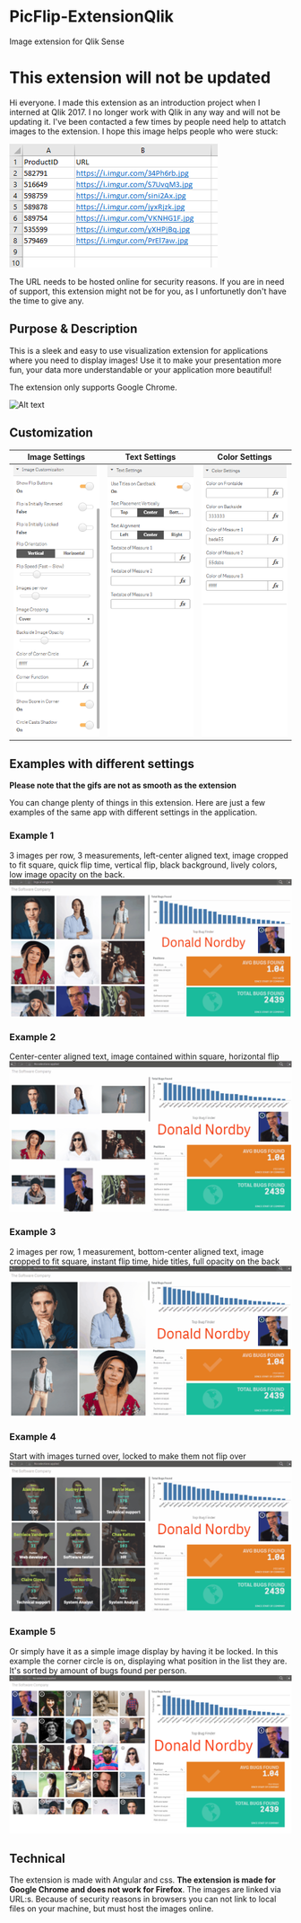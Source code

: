 # PicFlip-ExtensionQlik

Image extension for Qlik Sense

# This extension will not be updated

Hi everyone. I made this extension as an introduction project when I interned at Qlik 2017. I no longer work with Qlik in any way and will not be updating it. I've been contacted a few times by people need help to attatch images to the extension. I hope this image helps people who were stuck:

![Alt text](./screenshots/picflip.png?raw=true "How to link a URL")

The URL needs to be hosted online for security reasons. If you are in need of support, this extension might not be for you, as I unfortunetly don't have the time to give any.

## Purpose & Description

This is a sleek and easy to use visualization extension for applications where you need to display images! Use it to make your presentation more fun, your data more understandable or your application more beautiful!

The extension only supports Google Chrome.

![Alt text](./screenshots/Display1.gif?raw=true "Displaying normal usage")

## Customization

|Image Settings |Text Settings | Color Settings |
|:----------:|:------------:|:-------------:|
| ![Alt text](./screenshots/Settings-ImageAppearance.png?raw=true "Image manipulation settings") | ![Alt text](./screenshots/Settings-Text.png?raw=true "Text settings") | ![Alt text](./screenshots/Settings-Color.png?raw=true "Color settings") |

## Examples with different settings

**Please note that the gifs are not as smooth as the extension**

You can change plenty of things in this extension. Here are just a few examples of the same app with
different settings in the application.

### Example 1
3 images per row, 3 measurements, left-center aligned text, image cropped to fit square, quick flip time, vertical flip, black background, lively colors, low image opacity on the back.
![Alt text](./screenshots/SoftwareCompany_1.gif?raw=true "Displaying normal usage")

### Example 2
Center-center aligned text, image contained within square, horizontal flip
![Alt text](./screenshots/SoftwareCompany_4.gif?raw=true "Displaying normal usage")

### Example 3
2 images per row, 1 measurement, bottom-center aligned text, image cropped to fit square, instant flip time, hide titles, full opacity on the back
![Alt text](./screenshots/SoftwareCompany_3.gif?raw=true "Displaying normal usage")

### Example 4
Start with images turned over, locked to make them not flip over
![Alt text](./screenshots/SoftwareCompany_7.gif?raw=true "Displaying normal usage")

### Example 5
Or simply have it as a simple image display by having it be locked. In this example the corner circle is on, displaying what position in the list they are. It's sorted by amount of bugs found per person.
![Alt text](./screenshots/SimpleDisplay.png?raw=true "Displaying normal usage")

## Technical

The extension is made with Angular and css. **The extension is made for Google Chrome and does not work for Firefox**. The images are linked via URL:s.
Because of security reasons in browsers you can not link to local files on your machine, but must host the images online.
